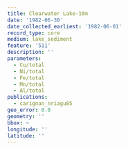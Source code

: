 ```yaml
---
title: Clearwater Lake-10m
date: '1982-06-30'
date_collected_earliest: '1982-06-01'
record_type: core
medium: lake_sediment
feature: '511'
description: ''
parameters:
  - Cu/total
  - Ni/total
  - Fe/total
  - Mn/total
  - Al/total
publications:
  - carignan_nriagu85
geo_error: 0.0
geometry: ''
bbox: ~
longitude: ''
latitude: ''
---
```


